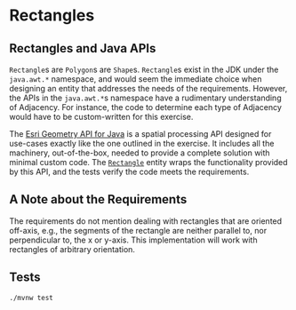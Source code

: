# Rectangles

## Rectangles and Java APIs

`Rectangle`s are `Polygon`s are `Shape`s. `Rectangle`s exist in the JDK under the `java.awt.*` namespace, and would seem
the immediate choice when designing an entity that addresses the needs of the requirements. However, the APIs in
the `java.awt.*`s namespace have a rudimentary understanding of Adjacency. For instance, the code to determine each type
of Adjacency would have to be custom-written for this exercise.

The [Esri Geometry API for Java][esri-geometry-api-java] is a spatial processing API designed for use-cases exactly like
the one outlined in the exercise. It includes all the machinery, out-of-the-box, needed to provide a complete solution
with minimal custom code. The [`Rectangle`][rectangle-entity] entity wraps the functionality provided by this API, and
the tests verify the code meets the requirements.

## A Note about the Requirements

The requirements do not mention dealing with rectangles that are oriented off-axis, e.g., the segments of the rectangle
are neither parallel to, nor perpendicular to, the x or y-axis. This implementation will work with rectangles of
arbitrary orientation.

## Tests

```shell
./mvnw test
```

[rectangle-entity]: src/main/java/com/pteradigm/nuvalence/rectangles/Rectangle.java

[esri-geometry-api-java]: https://github.com/Esri/geometry-api-java
